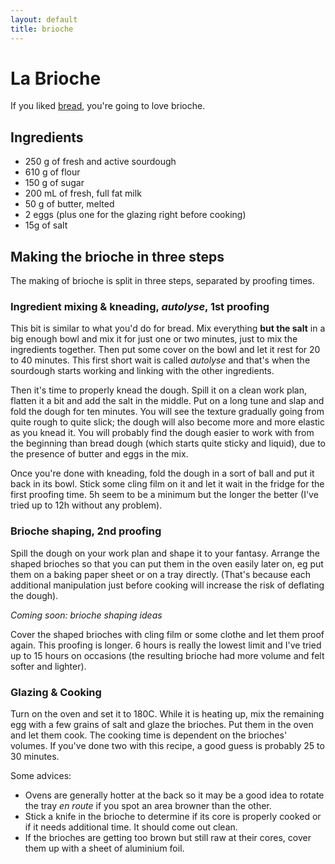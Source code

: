 ```yaml
---
layout: default
title: brioche
---
```


# La Brioche

If you liked [bread](pain.html), you're going to love brioche.


## Ingredients

* 250 g of fresh and active sourdough
* 610 g of flour
* 150 g of sugar
* 200 mL of fresh, full fat milk
* 50 g of butter, melted
* 2 eggs (plus one for the glazing right before cooking)
* 15g of salt


## Making the brioche in three steps

The making of brioche is split in three steps, separated by proofing times.


### Ingredient mixing & kneading, *autolyse*, 1st proofing

This bit is similar to what you'd do for bread. Mix everything **but the salt**
in a big enough bowl and mix it for just one or two minutes, just to mix the
ingredients together. Then put some cover on the bowl and let it rest for 20 to
40 minutes. This first short wait is called *autolyse* and that's when the
sourdough starts working and linking with the other ingredients.


Then it's time to properly knead the dough. Spill it on a clean work plan,
flatten it a bit and add the salt in the middle. Put on a long tune and slap and
fold the dough for ten minutes. You will see the texture gradually going from
quite rough to quite slick; the dough will also become more and more elastic as
you knead it. You will probably find the dough easier to work with from the
beginning than bread dough (which starts quite sticky and liquid), due to the
presence of butter and eggs in the mix.


Once you're done with kneading, fold the dough in a sort of ball and put it back
in its bowl. Stick some cling film on it and let it wait in the fridge for the
first proofing time. 5h seem to be a minimum but the longer the better (I've
tried up to 12h without any problem).


### Brioche shaping, 2nd proofing

Spill the dough on your work plan and shape it to your fantasy. Arrange the
shaped brioches so that you can put them in the oven easily later on, eg put
them on a baking paper sheet or on a tray directly. (That's because each
additional manipulation just before cooking will increase the risk of deflating
the dough).

*Coming soon: brioche shaping ideas*

Cover the shaped brioches with cling film or some clothe and let them proof
again. This proofing is longer. 6 hours is really the lowest limit and I've
tried up to 15 hours on occasions (the resulting brioche had more volume and
felt softer and lighter).


### Glazing & Cooking

Turn on the oven and set it to 180C. While it is heating up, mix the remaining
egg with a few grains of salt and glaze the brioches. Put them in the oven and
let them cook. The cooking time is dependent on the brioches' volumes. If you've
done two with this recipe, a good guess is probably 25 to 30 minutes.

Some advices:

* Ovens are generally hotter at the back so it may be a good idea to rotate the
tray *en route* if you spot an area browner than the other.
* Stick a knife in the brioche to determine if its core is properly cooked or if
it needs additional time. It should come out clean.
* If the brioches are getting too brown but still raw at their cores, cover them
up with a sheet of aluminium foil.

